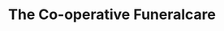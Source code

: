 ---
title: "The Co-operative Funeralcare"
url: /clacton-on-sea/the-co-operative-funeralcare/
shop: funeral directors
---